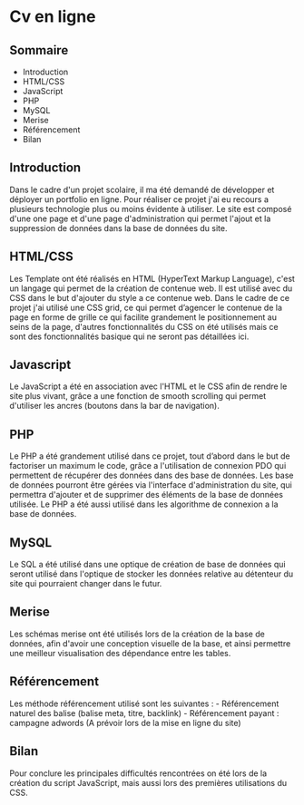 # Cv en ligne 

## Sommaire
* Introduction
* HTML/CSS
* JavaScript
* PHP
* MySQL
* Merise
* Référencement
* Bilan

## Introduction 

Dans le cadre d'un projet scolaire, il ma été demandé de développer et déployer un portfolio en ligne. Pour réaliser  ce projet j'ai eu recours a plusieurs technologie plus ou moins évidente à utiliser.
Le site est composé d'une one page et d'une page d'administration qui permet l'ajout et la suppression de données dans la base de données du site.  
 
## HTML/CSS

Les Template ont été réalisés en HTML (HyperText Markup Language), c'est un langage qui permet de la création de contenue web. Il est utilisé avec du CSS dans le but d'ajouter du style a ce contenue web. Dans le cadre de ce projet j'ai utilisé une CSS grid, ce qui permet d’agencer le contenue de la page en forme de grille ce qui facilite grandement le positionnement au seins de la page, d'autres fonctionnalités du CSS on été utilisés mais ce sont des fonctionnalités basique qui ne seront pas détaillées ici.

## Javascript

Le JavaScript a été en association avec l'HTML et le CSS afin de rendre le site plus vivant, grâce a une fonction de smooth scrolling qui permet d'utiliser les ancres (boutons dans la bar de navigation).

## PHP

Le PHP a été grandement utilisé dans ce projet, tout d’abord dans le but de factoriser un maximum le code, grâce a l'utilisation de connexion PDO qui permettent de récupérer des données dans des base de données. Les base de données pourront être gérées via l'interface d'administration du site, qui permettra d'ajouter et de supprimer des éléments de la base de données utilisée.
Le PHP a été aussi utilisé dans les algorithme de connexion a la base de données.

## MySQL

Le SQL a été utilisé dans une optique de création  de base de données qui seront utilisé dans l'optique de stocker les données relative au détenteur du site qui pourraient changer dans le futur.

## Merise 

Les schémas merise ont été utilisés lors de la création de la base de données, afin d'avoir une conception visuelle de la base, et ainsi permettre une meilleur visualisation des dépendance entre les tables.

## Référencement 

Les méthode référencement utilisé sont les suivantes :
		- Référencement naturel des balise (balise meta, titre, backlink)
		- Référencement payant : campagne adwords (A prévoir lors de la mise en ligne du site)

## Bilan 
Pour conclure les principales difficultés rencontrées on été lors de la création du script JavaScript, mais aussi lors des premières utilisations du CSS.
